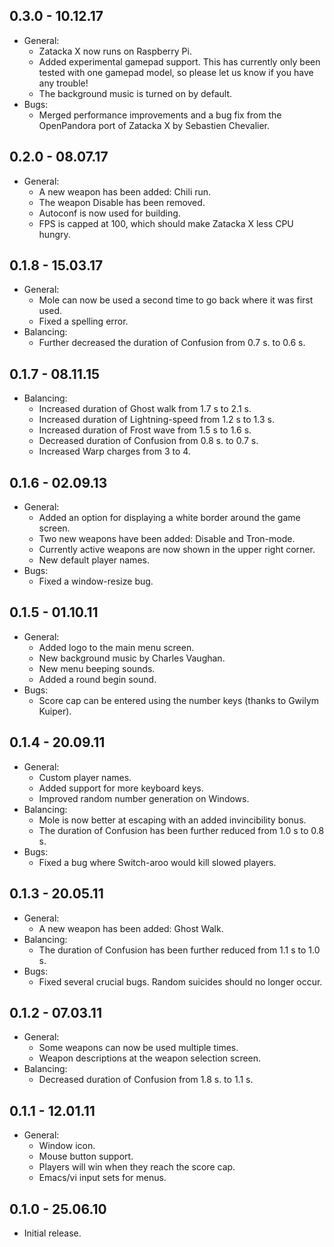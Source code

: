 ## 0.3.0 - 10.12.17
* General:
  * Zatacka X now runs on Raspberry Pi.
  * Added experimental gamepad support. This has currently only been
    tested with one gamepad model, so please let us know if you have
    any trouble!
  * The background music is turned on by default.
* Bugs:
  * Merged performance improvements and a bug fix from the OpenPandora
    port of Zatacka X by Sebastien Chevalier.

## 0.2.0 - 08.07.17
* General:
  * A new weapon has been added: Chili run.
  * The weapon Disable has been removed.
  * Autoconf is now used for building.
  * FPS is capped at 100, which should make Zatacka X less CPU hungry.

## 0.1.8 - 15.03.17
* General:
  * Mole can now be used a second time to go back where it was first used.
  * Fixed a spelling error.
* Balancing:
  * Further decreased the duration of Confusion from 0.7 s. to 0.6 s.

## 0.1.7 - 08.11.15
* Balancing:
  * Increased duration of Ghost walk from 1.7 s to 2.1 s.
  * Increased duration of Lightning-speed from 1.2 s to 1.3 s.
  * Increased duration of Frost wave from 1.5 s to 1.6 s.
  * Decreased duration of Confusion from 0.8 s. to 0.7 s.
  * Increased Warp charges from 3 to 4.

## 0.1.6 - 02.09.13
* General:
  * Added an option for displaying a white border around the game screen.
  * Two new weapons have been added: Disable and Tron-mode.
  * Currently active weapons are now shown in the upper right corner.
  * New default player names.
* Bugs:
  * Fixed a window-resize bug.

## 0.1.5 - 01.10.11
* General:
  * Added logo to the main menu screen.
  * New background music by Charles Vaughan.
  * New menu beeping sounds.
  * Added a round begin sound.
* Bugs:
  * Score cap can be entered using the number keys (thanks to Gwilym Kuiper).

## 0.1.4 - 20.09.11
* General:
  * Custom player names.
  * Added support for more keyboard keys.
  * Improved random number generation on Windows.
* Balancing:
  * Mole is now better at escaping with an added invincibility bonus.
  * The duration of Confusion has been further reduced from 1.0 s to 0.8 s.
* Bugs:
  * Fixed a bug where Switch-aroo would kill slowed players.

## 0.1.3 - 20.05.11
* General:
  * A new weapon has been added: Ghost Walk.
* Balancing:
  * The duration of Confusion has been further reduced from 1.1 s to 1.0 s.
* Bugs:
  * Fixed several crucial bugs. Random suicides should no longer occur.

## 0.1.2 - 07.03.11
* General:
  * Some weapons can now be used multiple times.
  * Weapon descriptions at the weapon selection screen.
* Balancing:
  * Decreased duration of Confusion from 1.8 s. to 1.1 s.

## 0.1.1 - 12.01.11
* General:
  * Window icon.
  * Mouse button support.
  * Players will win when they reach the score cap.
  * Emacs/vi input sets for menus.

## 0.1.0 - 25.06.10
* Initial release.
